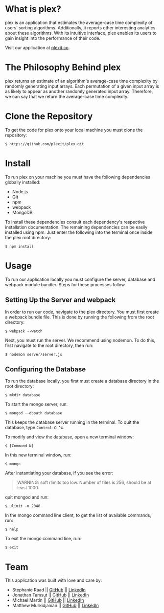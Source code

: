 # What is plex?

plex is an application that estimates the average-case time complexity of users’ sorting algorithms. Additionally, it reports other interesting analytics about these algorithms. With its intuitive interface, plex enables its users to gain insight into the performance of their code.

Visit our application at [plexit.co](http://www.plexit.co).

# The Philosophy Behind plex

plex returns an estimate of an algorithm's average-case time complexity by randomly  generating input arrays. Each permutation of a given input array is as likely to appear as another randomly generated input array. Therefore, we can say that we return the average-case time complexity.

# Clone the Repository

To get the code for plex onto your local machine you must clone the repository:

```
$ https://github.com/plexit/plex.git
```

# Install

To run plex on your machine you must have the following dependencies globally installed:

  * Node.js
  * Git
  * npm
  * webpack
  * MongoDB

To install these dependencies consult each dependency's respective installation documentation. The remaining dependencies can be easily installed using npm. Just enter the following into the terminal once inside the plex root directory:

```
$ npm install
```

# Usage

To run our application locally you must configure the server, database and webpack module bundler. Steps for these processes follow.

## Setting Up the Server and webpack

In order to run our code, navigate to the plex directory. You must first create a webpack bundle file. This is done by running the following from the root directory:

```
$ webpack --watch
```

Next, you must run the server. We recommend using nodemon. To do this, first navigate to the root directory, then run:

```
$ nodemon server/server.js
```

## Configuring the Database

To run the database locally, you first must create a database directory in the root directory:

```
$ mkdir database
```

To start the mongo server, run:

```
$ mongod --dbpath database
```

This keeps the database server running in the terminal. To quit the database, type `Control-C`: ^c.

To modify and view the database, open a new terminal window:

```
$ [Command-N]
```

In this new terminal window, run:

```
$ mongo
```

After instantiating your database, if you see the error:

> WARNING: soft rlimits too low. Number of files is 256, should be at least 1000.

quit mongod and run:

```
$ ulimit -n 2048
```

In the mongo command line client, to get the list of available commands, run:

```
$ help
```

To exit the mongo command line, run:

```
$ exit
```

# Team

This application was built with love and care by:
* Stephanie Raad || [GitHub](https://github.com/Stephyraad) || [LinkedIn](https://www.linkedin.com/in/stephanieraad)
* Jonathan Tamsut || [GitHub](https://github.com/jtamsut) || [LinkedIn](https://www.linkedin.com/in/jtamsut)
* Michael Martin || [GitHub](https://github.com/martinms-usc) || [LinkedIn](https://www.linkedin.com/in/martinms)
* Matthew Murkidjanian || [GitHub](https://github.com/mmurkidjanian) || [LinkedIn](https://www.linkedin.com/in/matthewmurkidjanian)
